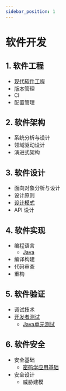 ```yaml
---
sidebar_position: 1
---
```


# 软件开发

## 1. 软件工程

- [现代软件工程](#)
- 版本管理
- CI
- 配置管理

## 2. 软件架构

- 系统分析与设计
- 领域驱动设计
- 演进式架构

## 3. 软件设计

- 面向对象分析与设计
- 设计原则
- [设计模式](https://refactoringguru.cn/design-patterns/catalog)
- API 设计

## 4. 软件实现
  
- 编程语言
  - [Java](#)
- 编译构建
- 代码审查
- 重构

## 5. 软件验证

- 调试技术
- [开发者测试](#)
  - [Java单元测试](#)

## 6. 软件安全

- 安全基础
  - [密码学应用基础](#)
- 安全设计
  - 威胁建模

